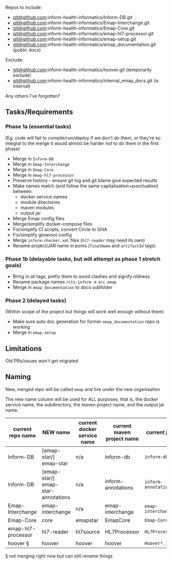 Repos to include:
- git@github.com:inform-health-informatics/Inform-DB.git
- git@github.com:inform-health-informatics/Emap-Interchange.git
- git@github.com:inform-health-informatics/Emap-Core.git
- git@github.com:inform-health-informatics/emap-hl7-processor.git
- git@github.com:inform-health-informatics/emap-setup.git
- git@github.com:inform-health-informatics/emap_documentation.git (public docs)

Exclude:
- git@github.com:inform-health-informatics/hoover.git (temporarily exclude)
- git@github.com:inform-health-informatics/internal_emap_docs.git (is internal)

Any others I've forgotten?

## Tasks/Requirements

### Phase 1a (essential tasks)

(Eg. code will fail to compile/run/deploy if we don't do them, or they're so integral to the merge it would almost be harder *not* to do them in the first phase)

- Merge in `Inform-DB`
- Merge in `Emap-Interchange`
- Merge in `Emap-Core`
- Merge in `emap-hl7-processor`
- Preserve history - ensure git log and git blame give expected results
- Make names match (and follow the same capitalisation+punctuation) between:
	- docker service names
	- module directories
	- maven modules
	- output jar
- Merge Emap config files
- Merge/simplify docker-compose files
- Fix/simplify CI scripts, convert Circle to GHA
- Fix/simplify glowroot config
- Merge `inform-checker.xml` files (`hl7-reader` may need its own)
- Rename project/JAR name in poms (`finalName` and `artifactId` tags)

### Phase 1b (delayable tasks, but will attempt as phase 1 stretch goals)

- Bring in all tags, prefix them to avoid clashes and signify oldness
- Rename package names `rits.inform` -> `arc.emap`
- Merge in `emap_documentation` to docs subfolder

### Phase 2 (delayed tasks)

(Within scope of the project but things will work well enough without them)

- Make sure auto doc generation for former `emap_documentation` repo is working
- Merge in `emap-setup`



## Limitations

Old PRs/issues won't get migrated

## Naming

New, merged repo will be called `emap`  and live under the new organisation

The new name column will be used for ALL purposes; that is, the docker service name, the subdirectory, the maven project name, and the output jar name.

| current repo name | NEW name | current docker service name  | current maven project name | current jar name  |
| --- | --- | --- | --- | --- |
| Inform-DB        | \[emap-star/\] emap-star | n/a | inform-db | `inform-db*.jar` |
| Inform-DB     |   \[emap-star/\] emap-star-annotations |  n/a  |  inform-annotations | `inform-annotations*.jar`  |
| Emap-Interchange | emap-interchange | n/a | emap-interchange | `emap-interchange*.jar` |
| Emap-Core       | core | emapstar  | EmapCore | `Emap-Core*.jar`  |
| emap-hl7-processor | hl7-reader | hl7source | HL7Processor | `HL7Processor*.jar` |
| hoover §     | hoover   | hoover  | hoover | `Hoover*.jar` |


§  not merging right now but can still rename things 

